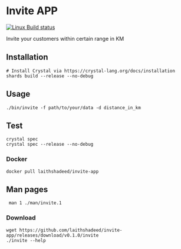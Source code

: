 # Invite APP

[![Linux Build status](https://travis-ci.org/laithshadeed/invite-app.svg?branch=master)](https://travis-ci.org/laithshadeed/invite-app)

Invite your customers within certain range in KM

## Installation

```
# Install Crystal via https://crystal-lang.org/docs/installation
shards build --release --no-debug
```

## Usage

```
./bin/invite -f path/to/your/data -d distance_in_km
```

## Test

```
crystal spec
crystal spec --release --no-debug
```

### Docker
```
docker pull laithshadeed/invite-app
```

## Man pages
```
 man 1 ./man/invite.1
```

### Download
```
wget https://github.com/laithshadeed/invite-app/releases/download/v0.1.0/invite
./invite --help
```
